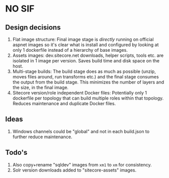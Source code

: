 # NO SIF

## Design decisions

1. Flat image structure: Final image stage is *directly* running on official aspnet images so it's clear what is install and configured by looking at only 1 dockerfile instead of a hierarchy of base images.
1. Assets images: dev.sitecore.net downloads, helper scripts, tools etc. are isolated in 1 image per version. Saves build time and disk space on the host.
1. Multi-stage builds: The build stage does as much as possible (unzip, moves files around, run transforms etc.) and the final stage consumes the output from the build stage. This minimizes the number of layers and the size, in the final image.
1. Sitecore version/role independent Docker files: Potentially only 1 dockerfile per topology that can build multiple roles within that topology. Reduces maintenance and duplicate Docker files.

## Ideas

1. Windows channels could be "global" and not in each build.json to further reduce maintenance.

## Todo's

1. Also copy+rename "sqldev" images from `xm1` to `xm` for consistency.
1. Solr version downloads added to "sitecore-assets" images.
